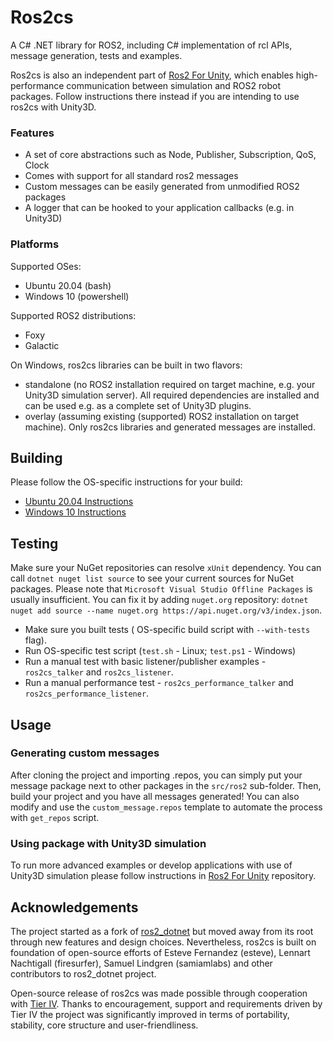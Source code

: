 Ros2cs
=============

A C# .NET library for ROS2, including C# implementation of rcl APIs, message generation, tests and examples.

Ros2cs is also an independent part of [Ros2 For Unity](https://github.com/RobotecAI/ros2-for-unity), which enables high-performance communication between simulation and ROS2 robot packages. Follow instructions there instead if you are intending to use ros2cs with Unity3D.

### Features

- A set of core abstractions such as Node, Publisher, Subscription, QoS, Clock
- Comes with support for all standard ros2 messages
- Custom messages can be easily generated from unmodified ROS2 packages
- A logger that can be hooked to your application callbacks (e.g. in Unity3D)

### Platforms

Supported OSes:

- Ubuntu 20.04  (bash)
- Windows 10 (powershell)

Supported ROS2 distributions:

- Foxy
- Galactic

On Windows, ros2cs libraries can be built in two flavors:

- standalone (no ROS2 installation required on target machine, e.g. your Unity3D simulation server). All required dependencies are installed and can be used e.g. as a complete set of Unity3D plugins.
- overlay (assuming existing (supported) ROS2 installation on target machine). Only ros2cs libraries and generated messages are installed.

## Building

Please follow the  OS-specific instructions for your build:

- [Ubuntu 20.04 Instructions](README-UBTUNTU.md)
- [Windows 10 Instructions](README-WINDOWS.md)

## Testing

Make sure your NuGet repositories can resolve `xUnit` dependency. You can call `dotnet nuget list source` to see your current sources for NuGet packages. Please note that `Microsoft Visual Studio Offline Packages` is usually insufficient. You can fix it by adding `nuget.org` repository: `dotnet nuget add source --name nuget.org https://api.nuget.org/v3/index.json`.

- Make sure you built tests ( OS-specific build script with `--with-tests` flag).
- Run OS-specific test script (`test.sh` - Linux; `test.ps1` - Windows)
- Run a manual test with basic listener/publisher examples - `ros2cs_talker` and `ros2cs_listener`.
- Run a manual performance test - `ros2cs_performance_talker` and `ros2cs_performance_listener`.

## Usage

### Generating custom messages

After cloning the project and importing .repos, you can simply put your message package next to other packages in the `src/ros2` sub-folder. Then, build your project and you have all messages generated! You can also modify and use the `custom_message.repos` template to automate the process with `get_repos` script.

### Using package with Unity3D simulation

To run more advanced examples or develop applications with use of Unity3D simulation please follow instructions in [Ros2 For Unity](https://github.com/RobotecAI/ros2-for-unity) repository.


## Acknowledgements

The project started as a fork of [ros2_dotnet](https://github.com/ros2-dotnet/ros2_dotnet) but moved away from its root through new features and design choices. Nevertheless, ros2cs is built on foundation of open-source efforts of Esteve Fernandez (esteve), Lennart Nachtigall (firesurfer), Samuel Lindgren (samiamlabs) and other contributors to ros2_dotnet project.

Open-source release of ros2cs was made possible through cooperation with [Tier IV](https://tier4.jp). Thanks to encouragement, support and requirements driven by Tier IV the project was significantly improved in terms of portability, stability, core structure and user-friendliness.
